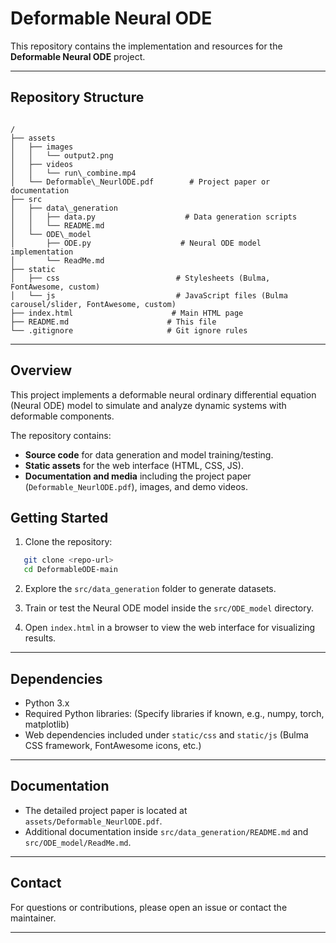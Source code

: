 # Deformable Neural ODE

This repository contains the implementation and resources for the **Deformable Neural ODE** project.

---

## Repository Structure

```

/
├── assets
│   ├── images
│   │   └── output2.png
│   ├── videos
│   │   └── run\_combine.mp4
│   └── Deformable\_NeurlODE.pdf        # Project paper or documentation
├── src
│   ├── data\_generation
│   │   ├── data.py                    # Data generation scripts
│   │   └── README.md
│   └── ODE\_model
│       ├── ODE.py                    # Neural ODE model implementation
│       └── ReadMe.md
├── static
│   ├── css                          # Stylesheets (Bulma, FontAwesome, custom)
│   └── js                           # JavaScript files (Bulma carousel/slider, FontAwesome, custom)
├── index.html                      # Main HTML page
├── README.md                      # This file
└── .gitignore                     # Git ignore rules

````

---

## Overview

This project implements a deformable neural ordinary differential equation (Neural ODE) model to simulate and analyze dynamic systems with deformable components.

The repository contains:

- **Source code** for data generation and model training/testing.
- **Static assets** for the web interface (HTML, CSS, JS).
- **Documentation and media** including the project paper (`Deformable_NeurlODE.pdf`), images, and demo videos.


## Getting Started

1. Clone the repository:
```bash
   git clone <repo-url>
   cd DeformableODE-main
```


2. Explore the `src/data_generation` folder to generate datasets.

3. Train or test the Neural ODE model inside the `src/ODE_model` directory.

4. Open `index.html` in a browser to view the web interface for visualizing results.

---

## Dependencies

* Python 3.x
* Required Python libraries: (Specify libraries if known, e.g., numpy, torch, matplotlib)
* Web dependencies included under `static/css` and `static/js` (Bulma CSS framework, FontAwesome icons, etc.)

---

## Documentation

* The detailed project paper is located at `assets/Deformable_NeurlODE.pdf`.
* Additional documentation inside `src/data_generation/README.md` and `src/ODE_model/ReadMe.md`.

---

## Contact

For questions or contributions, please open an issue or contact the maintainer.

---


